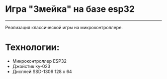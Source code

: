 # Игра "Змейка" на базе esp32

---
Реализация классической игры на микроконтроллере. 

# Технологии:
- Микроконтроллер ESP32
- Джойстик ky-023
- Дисплей SSD-1306 128 x 64